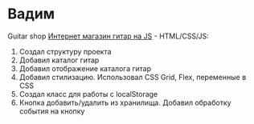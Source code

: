 # Вадим 
Guitar shop
[Интернет магазин гитар на JS](https://vadym23.github.io/product-catalog/ "Интернет магазин") - HTML/CSS/JS:
1. Создал структуру проекта
2. Добавил каталог гитар
3. Добавил отображение каталога гитар
4. Добавил стилизацию. Использовал CSS Grid, Flex, переменные в CSS
5. Создал класс для работы с localStorage
6. Кнопка добавить/удалить из хранилища. Добавил обработку события на кнопку